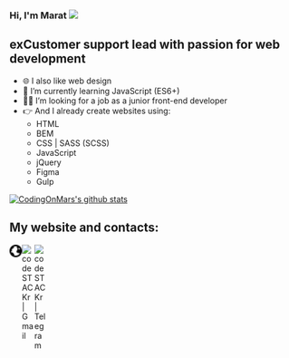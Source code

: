### Hi, I'm Marat <img src="https://media.giphy.com/media/hvRJCLFzcasrR4ia7z/giphy.gif" width="25px">

## exCustomer support lead with passion for web development 
- 🌐 I also like web design 
- 🌱 I’m currently learning JavaScript (ES6+) 
- 👨‍💻 I’m looking for a job as a junior front-end developer
- 👉 And I already create websites using: 
  * HTML 
  * BEM
  * CSS | SASS (SCSS)
  * JavaScript 
  * jQuery
  * Figma
  * Gulp

[![CodingOnMars's github stats](https://github-readme-stats.vercel.app/api?username=CodingOnMars&count_private=true&include_all_commits=true&theme=react)](https://github.com/CodingOnMars)
## My website and contacts:
[<img align="left" alt="codeSTACKr.com" width="22px" src="https://raw.githubusercontent.com/iconic/open-iconic/master/svg/globe.svg" />][website]
[<img align="left" alt="codeSTACKr | Gmail" width="22px" src="https://cdn.jsdelivr.net/npm/simple-icons@v3/icons/gmail.svg" />][email]
[<img align="left" alt="codeSTACKr | Telegram" width="22px" src="https://cdn.jsdelivr.net/npm/simple-icons@v3/icons/telegram.svg" />][telegram]
<br />

[website]: https://marscoding.vercel.app
[email]: mailto:for-facancy.pm.me
[telegram]: https://tm.me/marscoding
